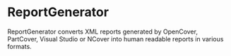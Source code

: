 # ReportGenerator
ReportGenerator converts XML reports generated by OpenCover, PartCover, Visual Studio  or NCover into human readable reports in various formats.

